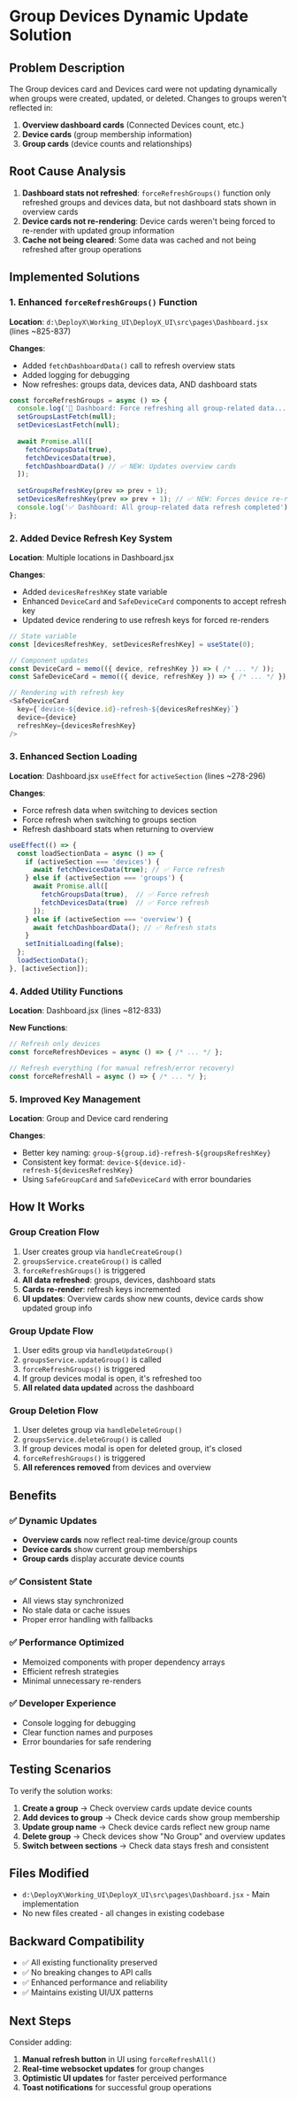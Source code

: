 # Group Devices Dynamic Update Solution

## Problem Description
The Group devices card and Devices card were not updating dynamically when groups were created, updated, or deleted. Changes to groups weren't reflected in:
1. **Overview dashboard cards** (Connected Devices count, etc.)
2. **Device cards** (group membership information)
3. **Group cards** (device counts and relationships)

## Root Cause Analysis
1. **Dashboard stats not refreshed**: `forceRefreshGroups()` function only refreshed groups and devices data, but not dashboard stats shown in overview cards
2. **Device cards not re-rendering**: Device cards weren't being forced to re-render with updated group information
3. **Cache not being cleared**: Some data was cached and not being refreshed after group operations

## Implemented Solutions

### 1. Enhanced `forceRefreshGroups()` Function
**Location**: `d:\DeployX\Working_UI\DeployX_UI\src\pages\Dashboard.jsx` (lines ~825-837)

**Changes**:
- Added `fetchDashboardData()` call to refresh overview stats
- Added logging for debugging
- Now refreshes: groups data, devices data, AND dashboard stats

```javascript
const forceRefreshGroups = async () => {
  console.log('🔄 Dashboard: Force refreshing all group-related data...');
  setGroupsLastFetch(null);
  setDevicesLastFetch(null);
  
  await Promise.all([
    fetchGroupsData(true),
    fetchDevicesData(true),
    fetchDashboardData() // ✅ NEW: Updates overview cards
  ]);
  
  setGroupsRefreshKey(prev => prev + 1);
  setDevicesRefreshKey(prev => prev + 1); // ✅ NEW: Forces device re-render
  console.log('✅ Dashboard: All group-related data refresh completed');
};
```

### 2. Added Device Refresh Key System
**Location**: Multiple locations in Dashboard.jsx

**Changes**:
- Added `devicesRefreshKey` state variable
- Enhanced `DeviceCard` and `SafeDeviceCard` components to accept refresh key
- Updated device rendering to use refresh keys for forced re-renders

```javascript
// State variable
const [devicesRefreshKey, setDevicesRefreshKey] = useState(0);

// Component updates
const DeviceCard = memo(({ device, refreshKey }) => ( /* ... */ ));
const SafeDeviceCard = memo(({ device, refreshKey }) => { /* ... */ });

// Rendering with refresh key
<SafeDeviceCard 
  key={`device-${device.id}-refresh-${devicesRefreshKey}`} 
  device={device} 
  refreshKey={devicesRefreshKey} 
/>
```

### 3. Enhanced Section Loading
**Location**: Dashboard.jsx `useEffect` for `activeSection` (lines ~278-296)

**Changes**:
- Force refresh data when switching to devices section
- Force refresh when switching to groups section  
- Refresh dashboard stats when returning to overview

```javascript
useEffect(() => {
  const loadSectionData = async () => {
    if (activeSection === 'devices') {
      await fetchDevicesData(true); // ✅ Force refresh
    } else if (activeSection === 'groups') {
      await Promise.all([
        fetchGroupsData(true),  // ✅ Force refresh
        fetchDevicesData(true)  // ✅ Force refresh
      ]);
    } else if (activeSection === 'overview') {
      await fetchDashboardData(); // ✅ Refresh stats
    }
    setInitialLoading(false);
  };
  loadSectionData();
}, [activeSection]);
```

### 4. Added Utility Functions
**Location**: Dashboard.jsx (lines ~812-833)

**New Functions**:
```javascript
// Refresh only devices
const forceRefreshDevices = async () => { /* ... */ };

// Refresh everything (for manual refresh/error recovery)
const forceRefreshAll = async () => { /* ... */ };
```

### 5. Improved Key Management
**Location**: Group and Device card rendering

**Changes**:
- Better key naming: `group-${group.id}-refresh-${groupsRefreshKey}`
- Consistent key format: `device-${device.id}-refresh-${devicesRefreshKey}`
- Using `SafeGroupCard` and `SafeDeviceCard` with error boundaries

## How It Works

### Group Creation Flow
1. User creates group via `handleCreateGroup()`
2. `groupsService.createGroup()` is called
3. `forceRefreshGroups()` is triggered
4. **All data refreshed**: groups, devices, dashboard stats
5. **Cards re-render**: refresh keys incremented
6. **UI updates**: Overview cards show new counts, device cards show updated group info

### Group Update Flow
1. User edits group via `handleUpdateGroup()`
2. `groupsService.updateGroup()` is called
3. `forceRefreshGroups()` is triggered
4. If group devices modal is open, it's refreshed too
5. **All related data updated** across the dashboard

### Group Deletion Flow
1. User deletes group via `handleDeleteGroup()`  
2. `groupsService.deleteGroup()` is called
3. If group devices modal is open for deleted group, it's closed
4. `forceRefreshGroups()` is triggered
5. **All references removed** from devices and overview

## Benefits

### ✅ Dynamic Updates
- **Overview cards** now reflect real-time device/group counts
- **Device cards** show current group memberships
- **Group cards** display accurate device counts

### ✅ Consistent State
- All views stay synchronized
- No stale data or cache issues
- Proper error handling with fallbacks

### ✅ Performance Optimized
- Memoized components with proper dependency arrays
- Efficient refresh strategies
- Minimal unnecessary re-renders

### ✅ Developer Experience
- Console logging for debugging
- Clear function names and purposes
- Error boundaries for safe rendering

## Testing Scenarios

To verify the solution works:

1. **Create a group** → Check overview cards update device counts
2. **Add devices to group** → Check device cards show group membership  
3. **Update group name** → Check device cards reflect new group name
4. **Delete group** → Check devices show "No Group" and overview updates
5. **Switch between sections** → Check data stays fresh and consistent

## Files Modified

- `d:\DeployX\Working_UI\DeployX_UI\src\pages\Dashboard.jsx` - Main implementation
- No new files created - all changes in existing codebase

## Backward Compatibility

- ✅ All existing functionality preserved
- ✅ No breaking changes to API calls
- ✅ Enhanced performance and reliability
- ✅ Maintains existing UI/UX patterns

## Next Steps

Consider adding:
1. **Manual refresh button** in UI using `forceRefreshAll()`
2. **Real-time websocket updates** for group changes
3. **Optimistic UI updates** for faster perceived performance
4. **Toast notifications** for successful group operations